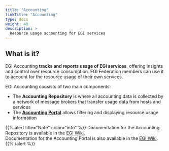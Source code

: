 ```yaml
---
title: "Accounting"
linkTitle: "Accounting"
type: docs
weight: 40
description: >
  Resource usage accounting for EGI services
---
```


## What is it?

EGI Accounting **tracks and reports usage of EGI services**, offering
insights and control over resource consumption. EGI Federation members can use
it to account for the resource usage of their own services.

EGI Accounting consists of two main components:

- The **Accounting Repository** is where all accounting data is collected by a
  network of message brokers that transfer usage data from hosts and services
- The **[Accounting Portal](https://accounting.egi.eu)** allows filtering
  and displaying resource usage information

<!-- markdownlint-disable no-inline-html -->

{{% alert title="Note" color="info" %}} Documentation for the Accounting
Repository is available in the
[EGI Wiki](https://wiki.egi.eu/wiki/Accounting_Repository).<br/>
Documentation for the Accounting Portal is also available in the
[EGI Wiki](https://wiki.egi.eu/wiki/Accounting_Portal).
{{% /alert %}}

<!-- markdownlint-enable no-inline-html -->
